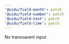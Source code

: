 ```yaml
---
'@uidu/field-month': patch
'@uidu/field-number': patch
'@uidu/field-text': patch
'@uidu/field-time': patch
---
```


No transoarent input
